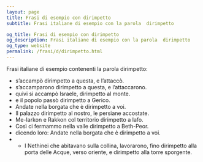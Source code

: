 ```yaml
---
layout: page
title: Frasi di esempio con dirimpetto 
subtitle: Frasi italiane di esempio con la parola  dirimpetto

og_title: Frasi di esempio con dirimpetto 
og_description: Frasi italiane di esempio con la parola  dirimpetto
og_type: website
permalink: /frasi/d/dirimpetto.html
---
```


Frasi italiane di esempio contenenti la parola dirimpetto:


- s’accampò dirimpetto a questa, e l’attaccò.
- s’accamparono dirimpetto a questa, e l’attaccarono.
- quivi si accampò Israele, dirimpetto al monte.
- e il popolo passò dirimpetto a Gerico.
- Andate nella borgata che è dirimpetto a voi.
- Il palazzo dirimpetto al nostro, le persiane accostate.
- Me-Iarkon e Rakkon col territorio dirimpetto a Iafo.
- Così ci fermammo nella valle dirimpetto a Beth-Peor.
- dicendo loro: Andate nella borgata che è dirimpetto a voi.
- - I Nethinei che abitavano sulla collina, lavorarono, fino dirimpetto alla porta delle Acque, verso oriente, e dirimpetto alla torre sporgente.
